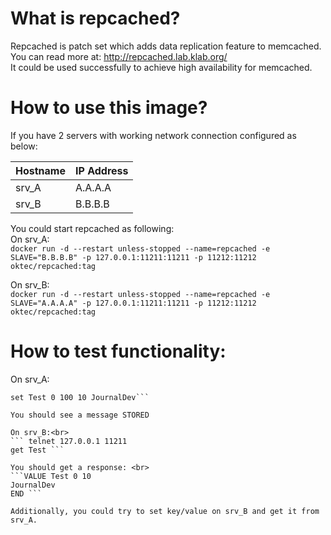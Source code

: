 # What is repcached? 
Repcached is patch set which adds data replication feature to memcached.<br>
You can read more at: http://repcached.lab.klab.org/ <br>
It could be used successfully to achieve high availability for memcached.

# How to use this image? 
If you have 2 servers with working network connection configured as below: 

|Hostname|IP Address|
|--------|----------|
|srv_A|A.A.A.A|
|srv_B|B.B.B.B|

You could start repcached as following:<br> 
On srv_A:<br>
``` docker run -d --restart unless-stopped --name=repcached -e SLAVE="B.B.B.B" -p 127.0.0.1:11211:11211 -p 11212:11212 oktec/repcached:tag ```

On srv_B:<br> 
``` docker run -d --restart unless-stopped --name=repcached -e SLAVE="A.A.A.A" -p 127.0.0.1:11211:11211 -p 11212:11212 oktec/repcached:tag ```

# How to test functionality:

On srv_A:<br> 
```telnet 127.0.0.1 11211
set Test 0 100 10 JournalDev```

You should see a message STORED

On srv_B:<br> 
``` telnet 127.0.0.1 11211
get Test ```

You should get a response: <br>
```VALUE Test 0 10
JournalDev
END ```

Additionally, you could try to set key/value on srv_B and get it from srv_A.
